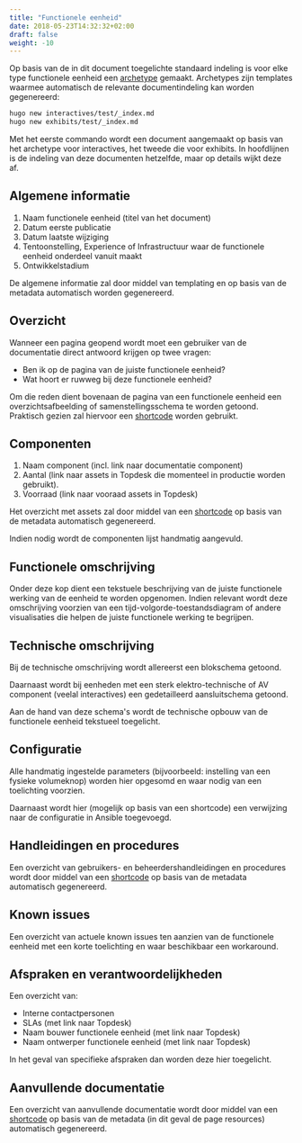 ```yaml
---
title: "Functionele eenheid"
date: 2018-05-23T14:32:32+02:00
draft: false
weight: -10
---
```


Op basis van de in dit document toegelichte standaard indeling is voor elke type
functionele eenheid een
[archetype](https://gohugo.io/content-management/archetypes/) gemaakt.
Archetypes zijn templates waarmee automatisch de relevante documentindeling kan
worden gegenereerd:

```bash
hugo new interactives/test/_index.md
hugo new exhibits/test/_index.md
```

Met het eerste commando wordt een document aangemaakt op basis van het archetype
voor interactives, het tweede die voor exhibits. In hoofdlijnen is de indeling
van deze documenten hetzelfde, maar op details wijkt deze af.

## Algemene informatie

1. Naam functionele eenheid (titel van het document)
1. Datum eerste publicatie
1. Datum laatste wijziging
1. Tentoonstelling, Experience of Infrastructuur waar de functionele eenheid
   onderdeel vanuit maakt
1. Ontwikkelstadium

De algemene informatie zal door middel van templating en op basis van de
metadata automatisch worden gegenereerd.

## Overzicht

Wanneer een pagina geopend wordt moet een gebruiker van de documentatie direct
antwoord krijgen op twee vragen:

* Ben ik op de pagina van de juiste functionele eenheid?
* Wat hoort er ruwweg bij deze functionele eenheid?

Om die reden dient bovenaan de pagina van een functionele eenheid een
overzichtsafbeelding of samenstellingsschema te worden getoond. Praktisch gezien
zal hiervoor een [shortcode](https://gohugo.io/content-management/shortcodes/)
worden gebruikt.

## Componenten

1. Naam component (incl. link naar documentatie component)
1. Aantal (link naar assets in Topdesk die momenteel in productie worden gebruikt).
1. Voorraad (link naar vooraad assets in Topdesk)

Het overzicht met assets zal door middel van een
[shortcode](https://gohugo.io/content-management/shortcodes/) op basis van de
metadata automatisch gegenereerd.

Indien nodig wordt de componenten lijst handmatig aangevuld.

## Functionele omschrijving

Onder deze kop dient een tekstuele beschrijving van de juiste functionele
werking van de eenheid te worden opgenomen. Indien relevant wordt deze omschrijving
voorzien van een tijd-volgorde-toestandsdiagram of andere visualisaties die
helpen de juiste functionele werking te begrijpen.

## Technische omschrijving

Bij de technische omschrijving wordt allereerst een blokschema getoond.

Daarnaast wordt bij eenheden met een sterk elektro-technische of AV component
(veelal interactives) een gedetailleerd aansluitschema getoond.

Aan de hand van deze schema's wordt de technische opbouw van de functionele
eenheid tekstueel toegelicht.

## Configuratie

Alle handmatig ingestelde parameters (bijvoorbeeld: instelling van een fysieke
volumeknop) worden hier opgesomd en waar nodig van een toelichting voorzien.

Daarnaast wordt hier (mogelijk op basis van een shortcode) een verwijzing naar
de configuratie in Ansible toegevoegd.

## Handleidingen en procedures

Een overzicht van gebruikers- en beheerdershandleidingen en procedures wordt
door middel van een
[shortcode](https://gohugo.io/content-management/shortcodes/) op basis van de
metadata automatisch gegenereerd.

## Known issues

Een overzicht van actuele known issues ten aanzien van de functionele eenheid
met een korte toelichting en waar beschikbaar een workaround.

## Afspraken en verantwoordelijkheden

Een overzicht van:

* Interne contactpersonen
* SLAs (met link naar Topdesk)
* Naam bouwer functionele eenheid (met link naar Topdesk)
* Naam ontwerper functionele eenheid (met link naar Topdesk)

In het geval van specifieke afspraken dan worden deze hier toegelicht.

## Aanvullende documentatie

Een overzicht van aanvullende documentatie wordt door middel van een
[shortcode](https://gohugo.io/content-management/shortcodes/) op basis van de
metadata (in dit geval de page resources) automatisch gegenereerd.
